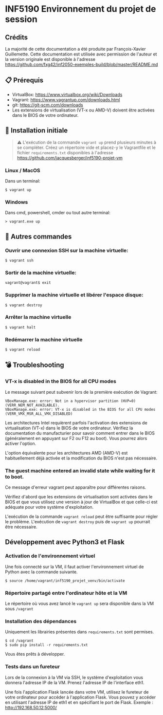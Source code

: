# INF5190 Environnement du projet de session

## Crédits

La majorité de cette documentation a été produite par François-Xavier
Guillemette. Cette documentation est utilisée avec permission de l'auteur et la
version originale est disponible à l'adresse https://github.com/fxg42/inf2050-exemples-build/blob/master/README.md

## :clipboard: Prérequis

- VirtualBox: https://www.virtualbox.org/wiki/Downloads
- Vagrant: https://www.vagrantup.com/downloads.html
- git: https://git-scm.com/downloads
- Les extensions de virtualisation (VT-x ou AMD-V) doivent être activées dans le
  BIOS de votre ordinateur.


## :wrench: Installation initiale

> :warning: L'exécution de la commande `vagrant up` prend plusieurs minutes à se
compléter. Créez un répertoire vide et placez-y le Vagrantfile et le fichier
`requirements.txt` disponibles à l'adresse https://github.com/jacquesberger/inf5190-projet-vm

### Linux / MacOS

Dans un terminal:

    $ vagrant up

### Windows

Dans cmd, powershell, cmder ou tout autre terminal:

    > vagrant.exe up



## :shell: Autres commandes

### Ouvrir une connexion SSH sur la machine virtuelle:

    $ vagrant ssh

### Sortir de la machine virtuelle:

    vagrant@vagrant$ exit

### Supprimer la machine virtuelle et libérer l'espace disque:

    $ vagrant destroy

### Arrêter la machine virtuelle

    $ vagrant halt

### Redémarrer la machine virtuelle

    $ vagrant reload


## :bomb: Troubleshooting

### VT-x is disabled in the BIOS for all CPU modes

Le message suivant peut subvenir lors de la première exécution de Vagrant:

    VBoxManage.exe: error: Not in a hypervisor partition (HVP=0) (VERR_NEM_NOT_AVAILABLE).
    VBoxManage.exe: error: VT-x is disabled in the BIOS for all CPU modes (VERR_VMX_MSR_ALL_VMX_DISABLED)

Les architectures Intel requièrent parfois l'activation des extensions de
virtualisation (VT-x) dans le BIOS de votre ordinateur. Vérifiez la
documentation du manufacturier pour savoir comment entrer dans le BIOS
(généralement en appuyant sur F2 ou F12 au boot). Vous pourrez alors activer
l'option.

L'option équivalente pour les architectures AMD (AMD-V) est habituellement déjà
activée et la modification du BIOS n'est pas nécessaire.


### The guest machine entered an invalid state while waiting for it to boot.

Ce message d'erreur vagrant peut apparaître pour différentes raisons.

Vérifiez d'abord que les extensions de virtualisation sont activées dans le
BIOS et que vous utilisez une version à jour de VirtualBox et que celle-ci est
adéquate pour votre système d'exploitation.

L'exécution de la commande `vagrant reload` peut être suffisante pour régler le
problème. L'exécution de `vagrant destroy` puis de `vagrant up` pourrait être
nécessaire.


## Développement avec Python3 et Flask

### Activation de l'environnement virtuel

Une fois connecté sur la VM, il faut activer l'environnement virtuel de Python
avec la commande suivante.

    $ source /home/vagrant/inf5190_projet_venv/bin/activate

### Répertoire partagé entre l'ordinateur hôte et la VM

Le répertoire où vous avez lancé le `vagrant up` sera disponible dans la VM sous
`/vagrant`

### Installation des dépendances

Uniquement les librairies présentes dans `requirements.txt` sont permises.

    $ cd /vagrant
    $ sudo pip install -r requirements.txt

Vous êtes prêts à développer.

### Tests dans un fureteur

Lors de la connexion à la VM via SSH, le système d'exploitation vous donnera
l'adresse IP de la VM. Prenez l'adresse IP de l'interface eth1.

Une fois l'application Flask lancée dans votre VM, utilisez le fureteur de votre
ordinateur pour accéder à l'application Flask. Vous pouvez y accéder en
utilisant l'adresse IP de eth1 et en spécifiant le port de Flask. Exemple :
http://192.168.50.12:5000/
